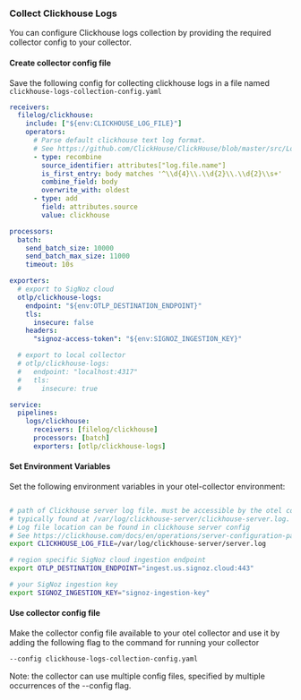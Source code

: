 ### Collect Clickhouse Logs

You can configure Clickhouse logs collection by providing the required collector config to your collector.

#### Create collector config file

Save the following config for collecting clickhouse logs in a file named `clickhouse-logs-collection-config.yaml`

```yaml
receivers:
  filelog/clickhouse:
    include: ["${env:CLICKHOUSE_LOG_FILE}"]
    operators:
      # Parse default clickhouse text log format.
      # See https://github.com/ClickHouse/ClickHouse/blob/master/src/Loggers/OwnPatternFormatter.cpp
      - type: recombine
        source_identifier: attributes["log.file.name"]
        is_first_entry: body matches '^\\d{4}\\.\\d{2}\\.\\d{2}\\s+'
        combine_field: body
        overwrite_with: oldest
      - type: add
        field: attributes.source
        value: clickhouse

processors:
  batch:
    send_batch_size: 10000
    send_batch_max_size: 11000
    timeout: 10s

exporters:
  # export to SigNoz cloud
  otlp/clickhouse-logs:
    endpoint: "${env:OTLP_DESTINATION_ENDPOINT}"
    tls:
      insecure: false
    headers:
      "signoz-access-token": "${env:SIGNOZ_INGESTION_KEY}"

  # export to local collector
  # otlp/clickhouse-logs:
  #   endpoint: "localhost:4317"
  #   tls:
  #     insecure: true

service:
  pipelines:
    logs/clickhouse:
      receivers: [filelog/clickhouse]
      processors: [batch]
      exporters: [otlp/clickhouse-logs]
```

#### Set Environment Variables

Set the following environment variables in your otel-collector environment:

```bash

# path of Clickhouse server log file. must be accessible by the otel collector
# typically found at /var/log/clickhouse-server/clickhouse-server.log.
# Log file location can be found in clickhouse server config
# See https://clickhouse.com/docs/en/operations/server-configuration-parameters/settings#logger
export CLICKHOUSE_LOG_FILE=/var/log/clickhouse-server/server.log

# region specific SigNoz cloud ingestion endpoint
export OTLP_DESTINATION_ENDPOINT="ingest.us.signoz.cloud:443"

# your SigNoz ingestion key
export SIGNOZ_INGESTION_KEY="signoz-ingestion-key"

```

#### Use collector config file

Make the collector config file available to your otel collector and use it by adding the following flag to the command for running your collector  
```bash
--config clickhouse-logs-collection-config.yaml
```  
Note: the collector can use multiple config files, specified by multiple occurrences of the --config flag.

